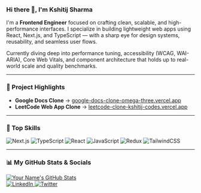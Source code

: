 <!-- Introduction Section -->
### Hi there 👋, I'm Kshitij Sharma

I'm a **Frontend Engineer** focused on crafting clean, scalable, and high-performance interfaces. I specialize in building lightweight web apps using React, Next.js, and TypeScript — with a sharp eye for design systems, reusability, and seamless user flows.

Currently diving deep into performance tuning, accessibility (WCAG, WAI-ARIA), Core Web Vitals, and component architecture that holds up to real-world scale and quality benchmarks.

---

<!-- Project Highlights Section -->
### 🚀 Project Highlights

- **Google Docs Clone** → [google-docs-clone-omega-three.vercel.app](https://google-docs-clone-omega-three.vercel.app)
- **LeetCode Web App Clone** → [leetcode-clone-kshitij-codes.vercel.app](https://leetcode-clone-kshitij-codes.vercel.app)

---

<!-- Top Skills Section -->
### 💎 Top Skills

![Next.js](https://img.shields.io/badge/next.js-000000?style=for-the-badge&logo=nextdotjs&logoColor=white)
![TypeScript](https://img.shields.io/badge/typescript-%23007ACC.svg?style=for-the-badge&logo=typescript&logoColor=white)
![React](https://img.shields.io/badge/react-%2320232a.svg?style=for-the-badge&logo=react&logoColor=%2361DAFB)
![JavaScript](https://img.shields.io/badge/javascript-%23323330.svg?style=for-the-badge&logo=javascript&logoColor=%23F7DF1E)
![Redux](https://img.shields.io/badge/redux-%23593d88.svg?style=for-the-badge&logo=redux&logoColor=white)
![TailwindCSS](https://img.shields.io/badge/tailwindcss-%2338B2AC.svg?style=for-the-badge&logo=tailwind-css&logoColor=white)

---

<!-- Socials and Stats Section -->
### 📊 My GitHub Stats & Socials

<p align="left">
  <a href="https://github.com/anuraghazra/github-readme-stats">
    <img alt="Your Name's GitHub Stats" src="https://github-readme-stats.vercel.app/api?username=kshitij-codes&show_icons=true&theme=radical" />
  </a>
  <br/>
  <a href="https://www.linkedin.com/in/kshitijcodes/">
    <img alt="LinkedIn" src="https://img.shields.io/badge/LinkedIn-0077B5?style=for-the-badge&logo=linkedin&logoColor=white">
  </a>
  <a href="https://x.com/kshitijcodes">
    <img alt="Twitter" src="https://img.shields.io/badge/Twitter-1DA1F2?style=for-the-badge&logo=twitter&logoColor=white">
  </a>
</p>
